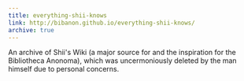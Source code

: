 ```yaml
---
title: everything-shii-knows
link: http://bibanon.github.io/everything-shii-knows/
archive: true
---
```

An archive of Shii's Wiki (a major source for and the inspiration for the Bibliotheca Anonoma), which was uncermoniously deleted by the man himself due to personal concerns.